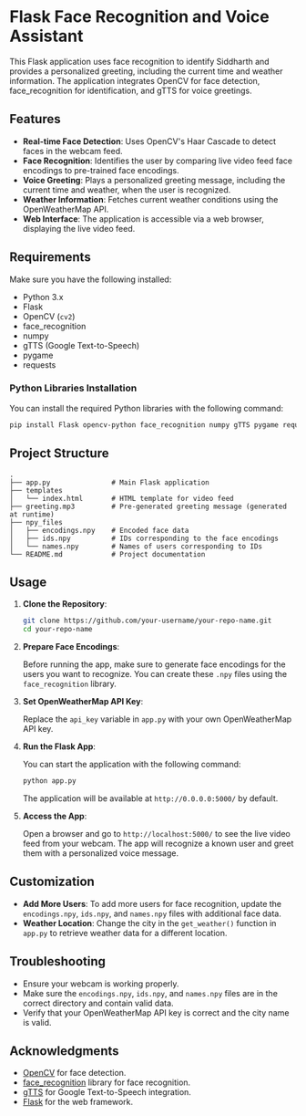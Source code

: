 
# Flask Face Recognition and Voice Assistant


This Flask application uses face recognition to identify Siddharth and provides a personalized greeting, including the current time and weather information. The application integrates OpenCV for face detection, face_recognition for identification, and gTTS for voice greetings.


## Features

- **Real-time Face Detection**: Uses OpenCV's Haar Cascade to detect faces in the webcam feed.
- **Face Recognition**: Identifies the user by comparing live video feed face encodings to pre-trained face encodings.
- **Voice Greeting**: Plays a personalized greeting message, including the current time and weather, when the user is recognized.
- **Weather Information**: Fetches current weather conditions using the OpenWeatherMap API.
- **Web Interface**: The application is accessible via a web browser, displaying the live video feed.

## Requirements

Make sure you have the following installed:

- Python 3.x
- Flask
- OpenCV (`cv2`)
- face_recognition
- numpy
- gTTS (Google Text-to-Speech)
- pygame
- requests

### Python Libraries Installation

You can install the required Python libraries with the following command:

```bash
pip install Flask opencv-python face_recognition numpy gTTS pygame requests
```

## Project Structure

```
.
├── app.py               # Main Flask application
├── templates
│   └── index.html       # HTML template for video feed
├── greeting.mp3         # Pre-generated greeting message (generated at runtime)
├── npy_files
│   ├── encodings.npy    # Encoded face data
│   ├── ids.npy          # IDs corresponding to the face encodings
│   └── names.npy        # Names of users corresponding to IDs
└── README.md            # Project documentation
```

## Usage

1. **Clone the Repository**:

   ```bash
   git clone https://github.com/your-username/your-repo-name.git
   cd your-repo-name
   ```

2. **Prepare Face Encodings**:

   Before running the app, make sure to generate face encodings for the users you want to recognize. You can create these `.npy` files using the `face_recognition` library.

3. **Set OpenWeatherMap API Key**:

   Replace the `api_key` variable in `app.py` with your own OpenWeatherMap API key.

4. **Run the Flask App**:

   You can start the application with the following command:

   ```bash
   python app.py
   ```

   The application will be available at `http://0.0.0.0:5000/` by default.

5. **Access the App**:

   Open a browser and go to `http://localhost:5000/` to see the live video feed from your webcam. The app will recognize a known user and greet them with a personalized voice message.

## Customization

- **Add More Users**: To add more users for face recognition, update the `encodings.npy`, `ids.npy`, and `names.npy` files with additional face data.
- **Weather Location**: Change the city in the `get_weather()` function in `app.py` to retrieve weather data for a different location.

## Troubleshooting

- Ensure your webcam is working properly.
- Make sure the `encodings.npy`, `ids.npy`, and `names.npy` files are in the correct directory and contain valid data.
- Verify that your OpenWeatherMap API key is correct and the city name is valid.

## Acknowledgments

- [OpenCV](https://opencv.org/) for face detection.
- [face_recognition](https://github.com/ageitgey/face_recognition) library for face recognition.
- [gTTS](https://pypi.org/project/gTTS/) for Google Text-to-Speech integration.
- [Flask](https://flask.palletsprojects.com/) for the web framework.
